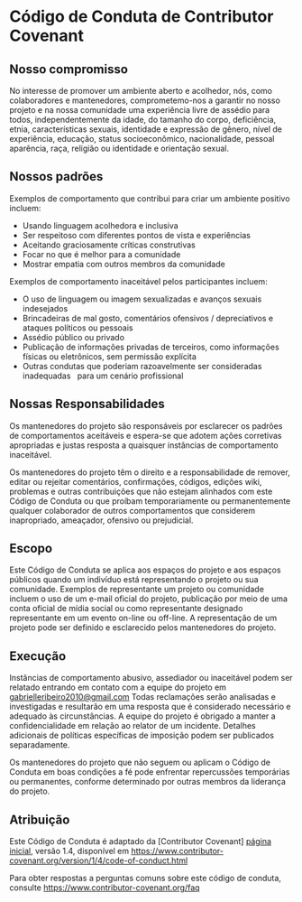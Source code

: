 # Código de Conduta de Contributor Covenant

## Nosso compromisso

No interesse de promover um ambiente aberto e acolhedor, nós, como
colaboradores e mantenedores, comprometemo-nos a garantir no nosso projeto e na
nossa comunidade uma experiência livre de assédio para todos, independentemente da idade, do tamanho 
do corpo, deficiência, etnia, características sexuais, identidade e expressão de gênero,
nível de experiência, educação, status socioeconômico, nacionalidade, pessoal
aparência, raça, religião ou identidade e orientação sexual.

## Nossos padrões

Exemplos de comportamento que contribui para criar um ambiente positivo
incluem:

* Usando linguagem acolhedora e inclusiva
* Ser respeitoso com diferentes pontos de vista e experiências
* Aceitando graciosamente críticas construtivas
* Focar no que é melhor para a comunidade
* Mostrar empatia com outros membros da comunidade

Exemplos de comportamento inaceitável pelos participantes incluem:

* O uso de linguagem ou imagem sexualizadas e avanços sexuais indesejados
* Brincadeiras de mal gosto, comentários ofensivos / depreciativos e ataques políticos ou pessoais
* Assédio público ou privado
* Publicação de informações privadas de terceiros, como informações físicas ou eletrônicos,
  sem permissão explícita
* Outras condutas que poderiam razoavelmente ser consideradas inadequadas
  para um cenário profissional

## Nossas Responsabilidades

Os mantenedores do projeto são responsáveis por esclarecer os padrões de comportamentos
aceitáveis e espera-se que adotem ações corretivas apropriadas e justas
resposta a quaisquer instâncias de comportamento inaceitável.

Os mantenedores do projeto têm o direito e a responsabilidade de remover, editar ou
rejeitar comentários, confirmações, códigos, edições wiki, problemas e outras contribuições
que não estejam alinhados com este Código de Conduta ou que proíbam temporariamente ou
permanentemente qualquer colaborador de outros comportamentos que considerem inapropriado,
ameaçador, ofensivo ou prejudicial.

## Escopo

Este Código de Conduta se aplica aos espaços do projeto e aos espaços públicos
quando um indivíduo está representando o projeto ou sua comunidade. Exemplos de
representante um projeto ou comunidade incluem o uso de um e-mail oficial do projeto, 
publicação por meio de uma conta oficial de mídia social ou como representante designado
representante em um evento on-line ou off-line. A representação de um projeto pode ser
definido e esclarecido pelos mantenedores do projeto.

## Execução

Instâncias de comportamento abusivo, assediador ou inaceitável podem ser
relatado entrando em contato com a equipe do projeto em gabrielleribeiro2010@gmail.com Todas
reclamações serão analisadas e investigadas e resultarão em uma resposta que
é considerado necessário e adequado às circunstâncias. A equipe do projeto é
obrigado a manter a confidencialidade em relação ao relator de um incidente.
Detalhes adicionais de políticas específicas de imposição podem ser publicados separadamente.

Os mantenedores do projeto que não seguem ou aplicam o Código de Conduta em boas condições
a fé pode enfrentar repercussões temporárias ou permanentes, conforme determinado por outras
membros da liderança do projeto.

## Atribuição

Este Código de Conduta é adaptado da [Contributor Covenant] [página inicial], versão 1.4,
disponível em https://www.contributor-covenant.org/version/1/4/code-of-conduct.html

[página inicial]: https://www.contributor-covenant.org

Para obter respostas a perguntas comuns sobre este código de conduta, consulte
https://www.contributor-covenant.org/faq
